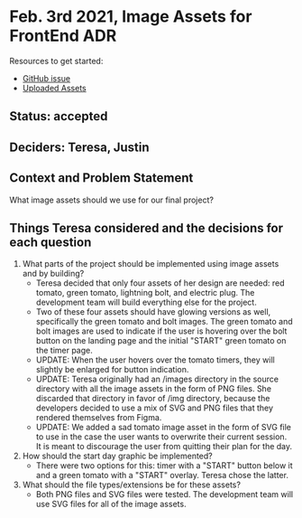 # Feb. 3rd 2021, Image Assets for FrontEnd ADR

Resources to get started:

- [GitHub issue](https://github.com/DonaldWolfson/cse110-w21-group29/issues/20)
- [Uploaded Assets](https://github.com/DonaldWolfson/cse110-w21-group29/tree/main/source/img)

## Status: accepted

## Deciders: Teresa, Justin

## Context and Problem Statement

What image assets should we use for our final project?

## Things Teresa considered and the decisions for each question
1. What parts of the project should be implemented using image assets and by building?
    - Teresa decided that only four assets of her design are needed: red tomato, green tomato, lightning bolt, and electric plug. The development team will build everything else for the project.
    - Two of these four assets should have glowing versions as well, specifically the green tomato and bolt images. The green tomato and bolt images are used to indicate if the user is hovering over the bolt button on the landing page and the initial "START" green tomato on the timer page.
    - UPDATE: When the user hovers over the tomato timers, they will slightly be enlarged for button indication.
    - UPDATE: Teresa originally had an /images directory in the source directory with all the image assets in the form of PNG files. She discarded that directory in favor of /img directory, because the developers decided to use a mix of SVG and PNG files that they rendered themselves from Figma.
    - UPDATE: We added a sad tomato image asset in the form of SVG file to use in the case the user wants to overwrite their current session. It is meant to discourage the user from quitting their plan for the day.
2. How should the start day graphic be implemented?
    - There were two options for this: timer with a "START" button below it and a green tomato with a "START" overlay. Teresa chose the latter.
3. What should the file types/extensions be for these assets?
    - Both PNG files and SVG files were tested. The development team will use SVG files for all of the image assets.
